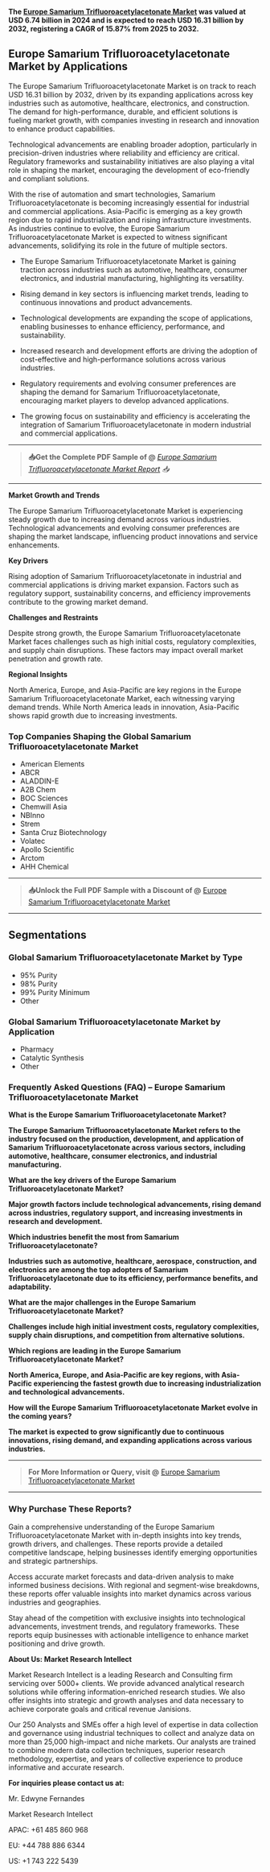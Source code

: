 <p><strong>The <a href="https://www.marketresearchintellect.com/download-sample/?rid=944301&amp;utm_source=Pulse-April-Europe&amp;utm_medium=852">Europe Samarium Trifluoroacetylacetonate Market</a> was valued at USD 6.74 billion in 2024 and is expected to reach USD 16.31 billion by 2032, registering a CAGR of 15.87% from 2025 to 2032.</strong></p><h2>Europe Samarium Trifluoroacetylacetonate Market by Applications&nbsp;</h2><p><p>The Europe Samarium Trifluoroacetylacetonate Market is on track to reach USD 16.31 billion by 2032, driven by its expanding applications across key industries such as automotive, healthcare, electronics, and construction. The demand for high-performance, durable, and efficient solutions is fueling market growth, with companies investing in research and innovation to enhance product capabilities.</p><p>Technological advancements are enabling broader adoption, particularly in precision-driven industries where reliability and efficiency are critical. Regulatory frameworks and sustainability initiatives are also playing a vital role in shaping the market, encouraging the development of eco-friendly and compliant solutions.</p><p>With the rise of automation and smart technologies, Samarium Trifluoroacetylacetonate is becoming increasingly essential for industrial and commercial applications. Asia-Pacific is emerging as a key growth region due to rapid industrialization and rising infrastructure investments. As industries continue to evolve, the Europe Samarium Trifluoroacetylacetonate Market is expected to witness significant advancements, solidifying its role in the future of multiple sectors.</p></p><ul><li><p>The Europe Samarium Trifluoroacetylacetonate Market is gaining traction across industries such as automotive, healthcare, consumer electronics, and industrial manufacturing, highlighting its versatility.</p></li><li><p>Rising demand in key sectors is influencing market trends, leading to continuous innovations and product advancements.</p></li><li><p>Technological developments are expanding the scope of applications, enabling businesses to enhance efficiency, performance, and sustainability.</p></li><li><p>Increased research and development efforts are driving the adoption of cost-effective and high-performance solutions across various industries.</p></li><li><p>Regulatory requirements and evolving consumer preferences are shaping the demand for Samarium Trifluoroacetylacetonate, encouraging market players to develop advanced applications.</p></li><li><p>The growing focus on sustainability and efficiency is accelerating the integration of Samarium Trifluoroacetylacetonate in modern industrial and commercial applications.</p></li></ul><hr /><blockquote><p><strong><span class="font-[700]">📥Get the Complete PDF Sample of @ </span></strong><em><span class="font-[700]"><a href="https://www.marketresearchintellect.com/download-sample/?rid=944301&amp;utm_source=Pulse-April-Europe&amp;utm_medium=852" target="_blank" data-tracking-control-name="article-ssr-frontend-pulse_little-text-block" data-tracking-will-navigate="" data-test-link="">Europe Samarium Trifluoroacetylacetonate Market Report</a>&nbsp;📥</span></em></p></blockquote><hr /><p class="" data-start="77" data-end="360"><strong data-start="77" data-end="105">Market Growth and Trends</strong></p><p class="" data-start="77" data-end="360">The Europe Samarium Trifluoroacetylacetonate Market is experiencing steady growth due to increasing demand across various industries. Technological advancements and evolving consumer preferences are shaping the market landscape, influencing product innovations and service enhancements.</p><p class="" data-start="362" data-end="606"><strong data-start="362" data-end="377">Key Drivers</strong></p><p class="" data-start="362" data-end="606">Rising adoption of Samarium Trifluoroacetylacetonate in industrial and commercial applications is driving market expansion. Factors such as regulatory support, sustainability concerns, and efficiency improvements contribute to the growing market demand.</p><p class="" data-start="608" data-end="849"><strong data-start="608" data-end="637">Challenges and Restraints</strong></p><p class="" data-start="608" data-end="849">Despite strong growth, the Europe Samarium Trifluoroacetylacetonate Market faces challenges such as high initial costs, regulatory complexities, and supply chain disruptions. These factors may impact overall market penetration and growth rate.</p><p class="" data-start="851" data-end="1095"><strong data-start="851" data-end="872">Regional Insights</strong></p><p class="" data-start="851" data-end="1095">North America, Europe, and Asia-Pacific are key regions in the Europe Samarium Trifluoroacetylacetonate Market, each witnessing varying demand trends. While North America leads in innovation, Asia-Pacific shows rapid growth due to increasing investments.</p><p><h3>Top Companies Shaping the Global Samarium Trifluoroacetylacetonate Market </h3><ul><li>American Elements</li><li>ABCR</li><li>ALADDIN-E</li><li>A2B Chem</li><li>BOC Sciences</li><li>Chemwill Asia</li><li>NBInno</li><li>Strem</li><li>Santa Cruz Biotechnology</li><li>Volatec</li><li>Apollo Scientific</li><li>Arctom</li><li>AHH Chemical</li></ul></p><hr /><blockquote><p><strong>📥Unlock the Full PDF Sample with a Discount of @</strong> <a href="https://www.marketresearchintellect.com/ask-for-discount/?rid=944301&amp;utm_source=Pulse-April-Europe&amp;utm_medium=852">Europe Samarium Trifluoroacetylacetonate Market</a></p></blockquote><hr /><p><h2>Segmentations</h2><h3>Global Samarium Trifluoroacetylacetonate Market by Type</h3><ul><li>95% Purity</li><li>98% Purity</li><li>99% Purity Minimum</li><li>Other</li></ul><h3>Global Samarium Trifluoroacetylacetonate Market by Application</h3><ul><li>Pharmacy</li><li>Catalytic Synthesis</li><li>Other</li></ul></p><h3><strong>Frequently Asked Questions (FAQ) &ndash; Europe Samarium Trifluoroacetylacetonate Market</strong></h3><p><strong>What is the Europe Samarium Trifluoroacetylacetonate Market?</strong></p><p><strong>The Europe Samarium Trifluoroacetylacetonate Market refers to the industry focused on the production, development, and application of Samarium Trifluoroacetylacetonate across various sectors, including automotive, healthcare, consumer electronics, and industrial manufacturing.</strong></p><p><strong>What are the key drivers of the Europe Samarium Trifluoroacetylacetonate Market?</strong></p><p><strong>Major growth factors include technological advancements, rising demand across industries, regulatory support, and increasing investments in research and development.</strong></p><p><strong>Which industries benefit the most from Samarium Trifluoroacetylacetonate?</strong></p><p><strong>Industries such as automotive, healthcare, aerospace, construction, and electronics are among the top adopters of Samarium Trifluoroacetylacetonate due to its efficiency, performance benefits, and adaptability.</strong></p><p><strong>What are the major challenges in the Europe Samarium Trifluoroacetylacetonate Market?</strong></p><p><strong>Challenges include high initial investment costs, regulatory complexities, supply chain disruptions, and competition from alternative solutions.</strong></p><p><strong>Which regions are leading in the Europe Samarium Trifluoroacetylacetonate Market?</strong></p><p><strong>North America, Europe, and Asia-Pacific are key regions, with Asia-Pacific experiencing the fastest growth due to increasing industrialization and technological advancements.</strong></p><p><strong>How will the Europe Samarium Trifluoroacetylacetonate Market evolve in the coming years?</strong></p><p><strong>The market is expected to grow significantly due to continuous innovations, rising demand, and expanding applications across various industries.</strong></p><hr /><blockquote><p><span class="font-[700]"><strong>For More Information or Query, visit&nbsp;@</strong>&nbsp;</span><span class="font-[700]"><a href="https://www.marketresearchintellect.com/product/global-samarium-trifluoroacetylacetonate-market/?utm_source=Linkedin&utm_medium=852" target="_blank" data-tracking-control-name="article-ssr-frontend-pulse_little-text-block" data-tracking-will-navigate="" data-test-link="">Europe Samarium Trifluoroacetylacetonate Market</a></span></p></blockquote><hr /><h3><strong data-start="0" data-end="31">Why Purchase These Reports?</strong></h3><p class="" data-start="35" data-end="297">Gain a comprehensive understanding of the Europe Samarium Trifluoroacetylacetonate Market with in-depth insights into key trends, growth drivers, and challenges. These reports provide a detailed competitive landscape, helping businesses identify emerging opportunities and strategic partnerships.</p><p class="" data-start="299" data-end="540">Access accurate market forecasts and data-driven analysis to make informed business decisions. With regional and segment-wise breakdowns, these reports offer valuable insights into market dynamics across various industries and geographies.</p><p class="" data-start="542" data-end="784">Stay ahead of the competition with exclusive insights into technological advancements, investment trends, and regulatory frameworks. These reports equip businesses with actionable intelligence to enhance market positioning and drive growth.</p><p><strong><span class="font-[700]">About Us: Market Research Intellect</span></strong></p><p><span class="">Market Research Intellect is a leading Research and Consulting firm servicing over 5000+ clients. We provide advanced analytical research solutions while offering information-enriched research studies.&nbsp;</span>We also offer insights into strategic and growth analyses and data necessary to achieve corporate goals and critical revenue Janisions.</p><p><span class="">Our 250 Analysts and SMEs offer a high level of expertise in data collection and governance using industrial techniques to collect and analyze data on more than 25,000 high-impact and niche markets. Our analysts are trained to combine modern data collection techniques, superior research methodology, expertise, and years of collective experience to produce informative and accurate research.</span></p><p><strong>For inquiries please contact us at:</strong></p><p>Mr. Edwyne Fernandes</p><p>Market Research Intellect</p><p>APAC: +61 485 860 968</p><p>EU: +44 788 886 6344</p><p>US: +1 743 222 5439</p>
